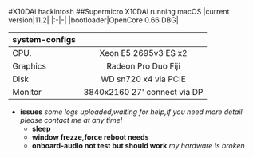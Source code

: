 #X10DAi hackintosh
##Supermicro X10DAi running macOS
|current version|11.2|
|:-|-|
|bootloader|OpenCore 0.66 DBG|

|system-configs||
|:-|:-:|
|CPU.|Xeon E5 2695v3 ES x2|
|Graphics|Radeon Pro Duo Fiji |
|Disk|WD sn720 x4 via PCIE|
|Monitor|3840x2160 27' connect via DP|
* __issues__ _some logs uploaded,waiting for help,if you need more detail please contact me at any time!_
  * __sleep__
  * __window frezze,force reboot needs__
  * __onboard-audio not test but should work__ *my hardware is broken*



